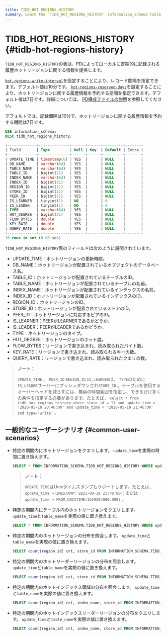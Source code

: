 ```yaml
---
title: TIDB_HOT_REGIONS_HISTORY
summary: Learn the `TIDB_HOT_REGIONS_HISTORY` information_schema table.
---
```


# TIDB_HOT_REGIONS_HISTORY {#tidb-hot-regions-history}

`TIDB_HOT_REGIONS_HISTORY`の表は、PDによってローカルに定期的に記録される履歴ホットリージョンに関する情報を提供します。

<CustomContent platform="tidb">

[`hot-regions-write-interval`](/pd-configuration-file.md#hot-regions-write-interval-new-in-v540)を設定することにより、レコード間隔を指定できます。デフォルト値は10分です。 [`hot-regions-reserved-days`](/pd-configuration-file.md#hot-regions-reserved-days-new-in-v540)を設定することにより、ホットリージョンに関する履歴情報を予約する期間を指定できます。デフォルト値は7日です。詳細については、 [PD構成ファイルの説明](/pd-configuration-file.md#hot-regions-write-interval-new-in-v540)を参照してください。

</CustomContent>

<CustomContent platform="tidb-cloud">

デフォルトでは、記録間隔は10分で、ホットリージョンに関する履歴情報を予約する期間は7日です。

</CustomContent>


```sql
USE information_schema;
DESC tidb_hot_regions_history;
```

```sql
+-------------+--------------+------+------+---------+-------+
| Field       | Type         | Null | Key  | Default | Extra |
+-------------+--------------+------+------+---------+-------+
| UPDATE_TIME | timestamp(6) | YES  |      | NULL    |       |
| DB_NAME     | varchar(64)  | YES  |      | NULL    |       |
| TABLE_NAME  | varchar(64)  | YES  |      | NULL    |       |
| TABLE_ID    | bigint(21)   | YES  |      | NULL    |       |
| INDEX_NAME  | varchar(64)  | YES  |      | NULL    |       |
| INDEX_ID    | bigint(21)   | YES  |      | NULL    |       |
| REGION_ID   | bigint(21)   | YES  |      | NULL    |       |
| STORE_ID    | bigint(21)   | YES  |      | NULL    |       |
| PEER_ID     | bigint(21)   | YES  |      | NULL    |       |
| IS_LEARNER  | tinyint(1)   | NO   |      | 0       |       |
| IS_LEADER   | tinyint(1)   | NO   |      | 0       |       |
| TYPE        | varchar(64)  | YES  |      | NULL    |       |
| HOT_DEGREE  | bigint(21)   | YES  |      | NULL    |       |
| FLOW_BYTES  | double       | YES  |      | NULL    |       |
| KEY_RATE    | double       | YES  |      | NULL    |       |
| QUERY_RATE  | double       | YES  |      | NULL    |       |
+-------------+--------------+------+------+---------+-------+
16 rows in set (0.00 sec)
```

`TIDB_HOT_REGIONS_HISTORY`表のフィールドは次のように説明されています。

-   UPDATE_TIME：ホットリージョンの更新時間。
-   DB_NAME：ホットリージョンが配置されているオブジェクトのデータベース名。
-   TABLE_ID：ホットリージョンが配置されているテーブルのID。
-   TABLE_NAME：ホットリージョンが配置されているテーブルの名前。
-   INDEX_NAME：ホットリージョンが配置されているインデックスの名前。
-   INDEX_ID：ホットリージョンが配置されているインデックスのID。
-   REGION_ID：ホットリージョンのID。
-   STORE_ID：ホットリージョンが配置されているストアのID。
-   PEER_ID：ホットリージョンに対応するピアのID。
-   IS_LEARNER：PEERがLEARNERであるかどうか。
-   IS_LEADER：PEERがLEADERであるかどうか。
-   TYPE：ホットリージョンのタイプ。
-   HOT_DEGREE：ホットリージョンのホット度。
-   FLOW_BYTES：リージョンで書き込まれ、読み取られたバイト数。
-   KEY_RATE：リージョンで書き込まれ、読み取られるキーの数。
-   QUERY_RATE：リージョンで書き込まれ、読み取られたクエリの数。

> **ノート：**
>
> `UPDATE_TIME` 、 `PEER_ID` `REGION_ID` `IS_LEARNER`は、 `TYPE`のために`IS_LEADER`サーバーにプッシュダウンされ`STORE_ID` 。テーブルを使用するオーバーヘッドを減らすには、検索の時間範囲を指定し、できるだけ多くの条件を指定する必要があります。たとえば、 `select * from tidb_hot_regions_history where store_id = 11 and update_time > '2020-05-18 20:40:00' and update_time < '2020-05-18 21:40:00' and type='write'` 。

## 一般的なユーザーシナリオ {#common-user-scenarios}

-   特定の期間内にホットリージョンをクエリします。 `update_time`を実際の時間に置き換えます。

    
    ```sql
    SELECT * FROM INFORMATION_SCHEMA.TIDB_HOT_REGIONS_HISTORY WHERE update_time >'2021-08-18 21:40:00' and update_time <'2021-09-19 00:00:00';
    ```

    > **ノート：**
    >
    > `UPDATE_TIME`はUnixタイムスタンプもサポートします。たとえば、 `update_time >TIMESTAMP('2021-08-18 21:40:00')`または`update_time > FROM_UNIXTIME(1629294000.000)` 。

-   特定の期間内にテーブル内のホットリージョンをクエリします。 `update_time`と`table_name`を実際の値に置き換えます。

    
    ```SQL
    SELECT * FROM INFORMATION_SCHEMA.TIDB_HOT_REGIONS_HISTORY WHERE update_time >'2021-08-18 21:40:00' and update_time <'2021-09-19 00:00:00' and TABLE_NAME = 'table_name';
    ```

-   特定の期間内のホットリージョンの分布を照会します。 `update_time`と`table_name`を実際の値に置き換えます。

    
    ```sql
    SELECT count(region_id) cnt, store_id FROM INFORMATION_SCHEMA.TIDB_HOT_REGIONS_HISTORY WHERE update_time >'2021-08-18 21:40:00' and update_time <'2021-09-19 00:00:00' and table_name = 'table_name' GROUP BY STORE_ID ORDER BY cnt DESC;
    ```

-   特定の期間内のホットリーダーリージョンの分布を照会します。 `update_time`と`table_name`を実際の値に置き換えます。

    
    ```sql
    SELECT count(region_id) cnt, store_id FROM INFORMATION_SCHEMA.TIDB_HOT_REGIONS_HISTORY WHERE update_time >'2021-08-18 21:40:00' and update_time <'2021-09-19 00:00:00' and table_name = 'table_name' and is_leader=1 GROUP BY STORE_ID ORDER BY cnt DESC;
    ```

-   特定の期間内のホットインデックス領域の分布を照会します。 `update_time`と`table_name`を実際の値に置き換えます。

    
    ```sql
    SELECT count(region_id) cnt, index_name, store_id FROM INFORMATION_SCHEMA.TIDB_HOT_REGIONS_HISTORY WHERE update_time >'2021-08-18 21:40:00' and update_time <'2021-09-19 00:00:00' and table_name = 'table_name' group by index_name, store_id order by index_name,cnt desc;
    ```

-   特定の期間内のホットインデックスリーダーリージョンの分布をクエリします。 `update_time`と`table_name`を実際の値に置き換えます。

    
    ```sql
    SELECT count(region_id) cnt, index_name, store_id FROM INFORMATION_SCHEMA.TIDB_HOT_REGIONS_HISTORY WHERE update_time >'2021-08-18 21:40:00' and update_time <'2022-09-19 00:00:00' and table_name = 'table_name' and is_leader=1 group by index_name, store_id order by index_name,cnt desc;
    ```
